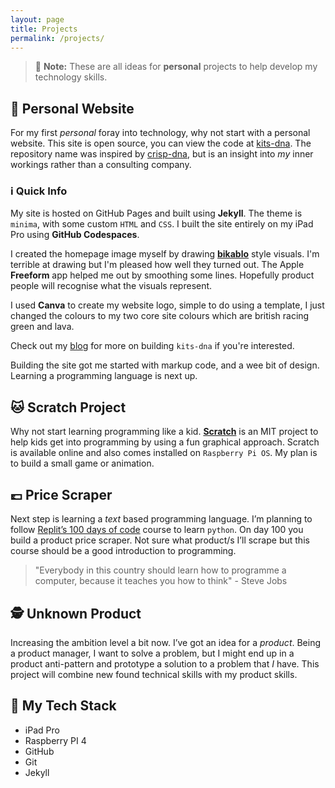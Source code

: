 ```yaml
---
layout: page
title: Projects
permalink: /projects/
---
```


> :memo: **Note:** These are all ideas for **personal** projects to help develop my technology skills.
  
## :man: Personal Website

For my first *personal* foray into technology, why not start with a personal website. This site is open source, you can view the code at [kits-dna](https://github.com/makendon/kits-dna). The repository name was inspired by [crisp-dna](https://dna.crisp.se/docs/index.html), but is an insight into *my* inner workings rather than a consulting company.

### :information_source: Quick Info

My site is hosted on GitHub Pages and built using **Jekyll**. The theme is `minima`, with some custom `HTML` and `CSS`. I built the site entirely on my iPad Pro using **GitHub Codespaces**.

I created the homepage image myself by drawing [**bikablo**](https://bikablo.com/en/home-page/) style visuals. I'm terrible at drawing but I'm pleased how well they turned out. The Apple **Freeform** app helped me out by smoothing some lines. Hopefully product people will recognise what the visuals represent.

I used **Canva** to create my website logo, simple to do using a template, I just changed the colours to my two core site colours which are british racing green and lava.

Check out my [blog](/blog/) for more on building `kits-dna` if you're interested.

Building the site got me started with markup code, and a wee bit of design. Learning a programming language is next up.

## :cat: Scratch Project

Why not start learning programming like a kid. [**Scratch**](https://scratch.mit.edu/) is an MIT project to help kids get into programming by using a fun graphical approach. Scratch is available online and also comes installed on `Raspberry Pi OS`. My plan is to build a small game or animation.

## :pound: Price Scraper

Next step is learning a *text* based programming language. I’m planning to follow [Replit’s 100 days of code](https://replit.com/learn/100-days-of-python) course to learn `python`. On day 100 you build a product price scraper. Not sure what product/s I’ll scrape but this course should be a good introduction to programming.

> "Everybody in this country should learn how to programme a computer, because it teaches you how to think" - Steve Jobs

## :detective: Unknown Product

Increasing the ambition level a bit now. I’ve got an idea for a *product*. Being a product manager, I want to solve a problem, but I might end up in a product anti-pattern and prototype a solution to a problem that *I* have. This project will combine new found technical skills with my product skills.

## :robot: My Tech Stack

- iPad Pro
- Raspberry PI 4
- GitHub
- Git
- Jekyll
